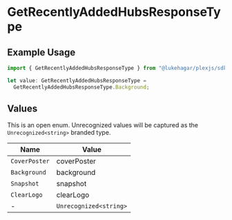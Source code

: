# GetRecentlyAddedHubsResponseType

## Example Usage

```typescript
import { GetRecentlyAddedHubsResponseType } from "@lukehagar/plexjs/sdk/models/operations";

let value: GetRecentlyAddedHubsResponseType =
  GetRecentlyAddedHubsResponseType.Background;
```

## Values

This is an open enum. Unrecognized values will be captured as the `Unrecognized<string>` branded type.

| Name                   | Value                  |
| ---------------------- | ---------------------- |
| `CoverPoster`          | coverPoster            |
| `Background`           | background             |
| `Snapshot`             | snapshot               |
| `ClearLogo`            | clearLogo              |
| -                      | `Unrecognized<string>` |